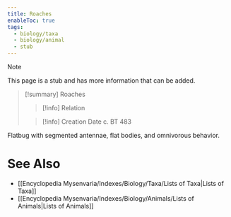 ```yaml
---
title: Roaches
enableToc: true
tags:
  - biology/taxa
  - biology/animal
  - stub
---
```


> [!note]
> This page is a stub and has more information that can be added.

> [!summary] Roaches
> > [!info] Relation
>
> > [!info] Creation Date
> > c. BT 483

Flatbug with segmented antennae, flat bodies, and omnivorous behavior.

# See Also
- [[Encyclopedia Mysenvaria/Indexes/Biology/Taxa/Lists of Taxa|Lists of Taxa]]
- [[Encyclopedia Mysenvaria/Indexes/Biology/Animals/Lists of Animals|Lists of Animals]]
